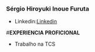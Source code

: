 ### Sérgio Hiroyuki Inoue Furuta

- Linkedin:[Linkedin](https://www.linkedin.com/authwall?trk=gf&trkInfo=AQHc9Q-IHBDUsgAAAYM-ijMgDaZ6g0wq1wLPWKazWzzBE0XDPvPsJK-ghaYXKgqzNrV42iwJ_yWOeoHdckM3R8VibslovGDG0NeXt-mFdBCX9R2epgAIAjNMki4TDy_mAnfUMgg=&original_referer=https://www.google.com/&sessionRedirect=https%3A%2F%2Fbr.linkedin.com%2Fin%2Fs%25C3%25A9rgio-hiroyuki-inoue-furuta-1a4453239)

#**EXPERIENCIA PROFICIONAL**
- Trabalho na TCS
